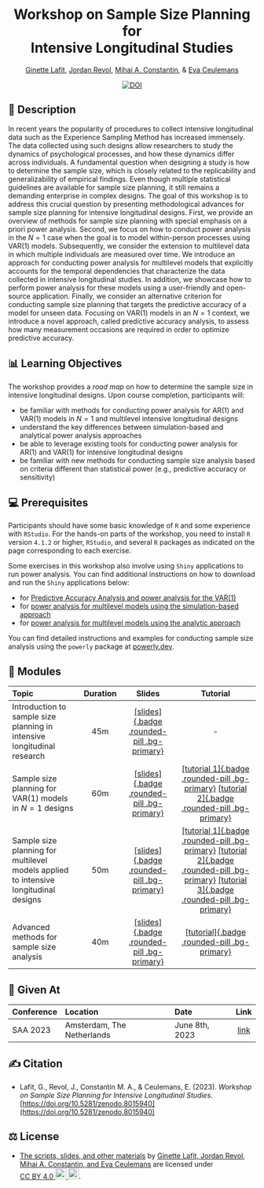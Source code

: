 <!-- Repository title. -->
<h1 align="center">
    Workshop on Sample Size Planning for
    <br>
    Intensive Longitudinal Studies
</h1>

<!-- Authors. -->
<p align="center">
    <a href="presenters/ginette-lafit.md">Ginette Lafit</a>,
    <a href="presenters/jordan-revol.md">Jordan Revol</a>,
    <a href="presenters/mihai-constantin.md">Mihai A. Constantin</a>, &
    <a href="presenters/eva-ceulemans.md">Eva Ceulemans</a>
</p>

<!-- Badges. -->
<p align="center">
    <a href="https://doi.org/10.5281/zenodo.8015940"><img src="https://zenodo.org/badge/DOI/10.5281/zenodo.8015940.svg" alt="DOI"></a>
</p>

## 📝 Description

In recent years the popularity of procedures to collect intensive longitudinal
data such as the Experience Sampling Method has increased immensely. The data
collected using such designs allow researchers to study the dynamics of
psychological processes, and how these dynamics differ across individuals. A
fundamental question when designing a study is how to determine the sample size,
which is closely related to the replicability and generalizability of empirical
findings. Even though multiple statistical guidelines are available for sample
size planning, it still remains a demanding enterprise in complex designs. The
goal of this workshop is to address this crucial question by presenting
methodological advances for sample size planning for intensive longitudinal
designs. First, we provide an overview of methods for sample size planning with
special emphasis on a priori power analysis. Second, we focus on how to conduct
power analysis in the $N = 1$ case when the goal is to model within-person
processes using $\text{VAR}(1)$ models. Subsequently, we consider the extension
to multilevel data in which multiple individuals are measured over time. We
introduce an approach for conducting power analysis for multilevel models that
explicitly accounts for the temporal dependencies that characterize the data
collected in intensive longitudinal studies. In addition, we showcase how to
perform power analysis for these models using a user-friendly and open-source
application. Finally, we consider an alternative criterion for conducting sample
size planning that targets the predictive accuracy of a model for unseen data.
Focusing on $\text{VAR}(1)$ models in an $N = 1$ context, we introduce a novel
approach, called predictive accuracy analysis, to assess how many measurement
occasions are required in order to optimize predictive accuracy.

## 📊 Learning Objectives

The workshop provides a *road map* on how to determine the sample size in
intensive longitudinal designs. Upon course completion, participants will:

- be familiar with methods for conducting power analysis for $\text{AR}(1)$ and
  $\text{VAR}(1)$ models in $N = 1$ and multilevel intensive longitudinal
  designs
- understand the key differences between simulation-based and analytical power
  analysis approaches
- be able to leverage existing tools for conducting power analysis for
  $\text{AR}(1)$ and $\text{VAR}(1)$ for intensive longitudinal designs
- be familiar with new methods for conducting sample size analysis based on
  criteria different than statistical power (e.g., predictive accuracy or
  sensitivity)

## 💻 Prerequisites

Participants should have some basic knowledge of `R` and some experience with
`RStudio`. For the hands-on parts of the workshop, you need to install `R`
version `4.1.2` or higher, `RStudio`, and several `R` packages as indicated on
the page corresponding to each exercise.

Some exercises in this workshop also involve using `Shiny` applications to run
power analysis. You can find additional instructions on how to download and run
the `Shiny` applications below:

- for [Predictive Accuracy Analysis and power analysis for the $\text{VAR}(1)$][1]
- for [power analysis for multilevel models using the simulation-based approach][2]
- for [power analysis for multilevel models using the analytic approach][3]

You can find detailed instructions and examples for conducting sample size
analysis using the `powerly` package at [powerly.dev](https://powerly.dev/).

## 📂 Modules

| Topic                                                                                | Duration |                              Slides                              |                                                                                             Tutorial                                                                                              |
| :----------------------------------------------------------------------------------- | :------: | :--------------------------------------------------------------: | :-----------------------------------------------------------------------------------------------------------------------------------------------------------------------------------------------: |
| Introduction to sample size planning in intensive longitudinal research              |   45m    | [[slides]{.badge .rounded-pill .bg-primary}][slides-intensive-1] |                                                                                                 -                                                                                                 |
| Sample size planning for $\text{VAR}(1)$ models in $N = 1$ designs                   |   60m    | [[slides]{.badge .rounded-pill .bg-primary}][slides-intensive-2] |                                 [[tutorial 1]{.badge .rounded-pill .bg-primary}][ex-n-1-power] [[tutorial 2]{.badge .rounded-pill .bg-primary}][ex-n-1-solutions]                                 |
| Sample size planning for multilevel models applied to intensive longitudinal designs |   50m    | [[slides]{.badge .rounded-pill .bg-primary}][slides-intensive-3] | [[tutorial 1]{.badge .rounded-pill .bg-primary}][ex-ml-estimation] [[tutorial 2]{.badge .rounded-pill .bg-primary}][ex-ml-interaction] [[tutorial 3]{.badge .rounded-pill .bg-primary}][ex-ml-ar] |
| Advanced methods for sample size analysis                                            |   40m    |  [[slides]{.badge .rounded-pill .bg-primary}][slides-advanced]   |                                                                    [[tutorial]{.badge .rounded-pill .bg-primary}][ex-powerly]                                                                     |

## 📍 Given At

| Conference | Location                   | Date           |                                                 Link                                                  |
| :--------- | :------------------------- | :------------- | :---------------------------------------------------------------------------------------------------: |
| SAA 2023   | Amsterdam, The Netherlands | June 8th, 2023 | [<span class="badge rounded-pill bg-success">link</span>](https://www.saa2023.nl/amsterdam/workshops) |

## ✍️ Citation

- Lafit, G., Revol, J., Constantin M. A., & Ceulemans, E. (2023). *Workshop on
  Sample Size Planning for Intensive Longitudinal Studies*.
  [https://doi.org/10.5281/zenodo.8015940](https://doi.org/10.5281/zenodo.8015940)

## ⚖️ License

- <p class="license-cc" xmlns:cc="https://creativecommons.org/ns#" xmlns:dct="https://purl.org/dc/terms/"><a property="dct:title" rel="cc:attributionURL" href="https://github.com/mihaiconstantin/sample-size-workshop">The scripts, slides, and other materials</a> by <a rel="cc:attributionURL dct:creator" property="cc:attributionName" href="https://github.com/mihaiconstantin/sample-size-workshop#citation">Ginette Lafit, Jordan Revol, Mihai A. Constantin, and Eva Ceulemans</a> are licensed under <a href="https://creativecommons.org/licenses/by/4.0/?ref=chooser-v1" target="_blank" rel="license noopener noreferrer" style="display:inline-block;">CC BY 4.0 <img style="height:22px!important" src="https://mirrors.creativecommons.org/presskit/icons/cc.svg?ref=chooser-v1"> <img style="height:22px!important" src="https://mirrors.creativecommons.org/presskit/icons/by.svg?ref=chooser-v1"></a>.</p>

<!-- Reference links. -->
[1]: https://gitlab.kuleuven.be/ppw-okpiv/researchers/u0148925/shinyapp-paa_var_n1
[2]: https://github.com/ginettelafit/PowerAnalysisIL
[3]: https://gitlab.kuleuven.be/ppw-okpiv/researchers/u0119584/ApproxPowerIL

<!-- Slide links. -->
[slides-intensive-1]: slides/intensive-longitudinal.pdf
[slides-intensive-2]: slides/intensive-longitudinal.pdf#page=23
[slides-intensive-3]: slides/intensive-longitudinal.pdf#page=61
[slides-advanced]: slides/advanced-methods.pdf

<!-- Exercise links Jordan. -->
[ex-n-1-power]: exercises/power-simulation-n-1-intensive-designs.Rmd
[ex-n-1-solutions]: exercises/sample-size-solutions-n-1-intensive-designs.Rmd

<!-- Exercise links Ginette. -->
[ex-ml-estimation]: exercises/estimation-multilevel-leuven-clinical-data.Rmd
[ex-ml-interaction]: exercises/power-multilevel-cross-level-interaction-intensive-designs.Rmd
[ex-ml-ar]: exercises/power-multilevel-ar-intensive-designs.Rmd

<!-- Myself. -->
[ex-powerly]: exercises/sample-size-analysis-powerly.qmd
